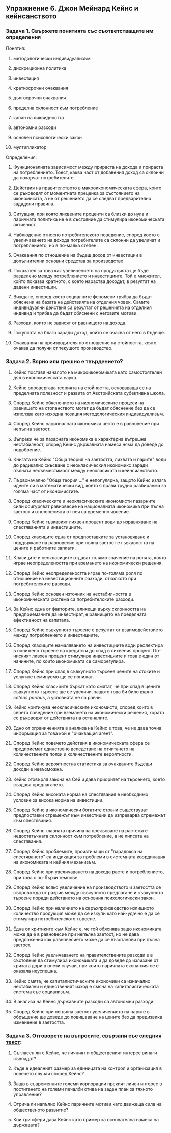## Упражнение 6. Джон Мейнард Кейнс и кейнсанството 

### Задача 1. Свържете понятията със съответстващите им определения

Понятия:

1. методологически индивидуализъм

2. дискреционна политика

3. инвестиция

4. краткосрочни очаквания

5. дългосрочни очаквания

6. пределна склонност към потребление

7. капан на ликвидността

8. автономни разходи

9. основен психологически закон

10. мултипликатор


Определения:

1. Функционалната зависимост между прираста на дохода и прираста
на потреблението. Тоест, каква част от добавения доход са склонни
да похарчат потребителите.

2. Действия на правителството в макроикономическата сфера, които
се ръководят от моментната преценка за състоянието на
икономиката, а не от решението да се следват предварително
зададени правила.

3. Ситуация, при която лихвените проценти са близки до нула и
паричната политика не е в състояние да стимулира икономическата
активност. 

4. Наблюдение относно потребителското поведение, според което с
увеличаването на дохода потребителите са склонни да увеличат и
потреблението, но в по-малка степен.

5. Oчаквания по отношение на бъдещ доход от инвестиции в
допълнителни основни средства за производство

6. Показател за това как увеличението на продукцията ще бъде
разделено между потреблението и инвестициите. Той е множител,
който показва кратното, с което нараства доходът, в резултат на
дадени инвестиции.

7. Виждане, според което социалните феномени трябва да бъдат
обяснени на базата на действията на отделния човек. Самите
индивидуални действия са резултат от решенията на отделния
индивид и трябва да бъдат обяснени с неговите мотиви.

8. Разходи, които не зависят от равнището на дохода.

9. Покупката на благо заради доход, който се очаква от него в
бъдеще.

10. Oчаквания на производителя по отношение на стойността, която
очаква да получи от текущото производство.



### Задача 2. Вярно или грешно е твърдението?

1. Кейнс поставя началото на микроикономиката като самостоятелен
дял в икономическата наука.

2. Кейнс опровергава теорията на стойността, основаваща се на
пределната полезност и развита от Австрийската субективна школа.

3. Според Кейнс обяснението на икономическите процеси на
равнището на стопанството могат да бъдат обяснение без да се
използва като изходна позиция методологическия индивидуализъм.

4. Според Кейнс националната икономика често е в равновесие при
непълна заетост.

5. Въпреки че за пазарната икономика е характерна вътрешна
нестабилност, според Кейнс държавната намеса няма да доведе до
подобрение.

6. Книгата на Кейнс "Обща теория на заетостта, лихвата и парите"
води до радикално скъсване с неокласическия икономикс заради
пълната несъвместимост между неокласиката и кейнсианството.

7. Първоначално "Обща теория ..." е непопулярна, защото Кейнс
излага идеите си в математически вид, което я прави трудно
разбираема за голяма част от икономистите.

8. Според класическите и неокласическите икономисти пазарните
сили осигуряват равновесие на националната икономика при пълна
заетост и отклоненията от нея са временно явление.

9. Според Кейнс гъвкавият лихвен процент води до изравняване на
спестяванията и инвестициите.

10. Според класиците една от предпоставките за установяване и
поддържане на равновесие при пълна заетост е гъвкавостта на
цените и работните заплати.

11. Класиците и неокласиците отдават голямо значение на ролята,
която играе неопределеността при вземането на икономически
решения.

12. Според Кейнс неопределеността играе по-голяма роля по
отношение на инвестиционните разходи, отколкото при
потребителските разходи.

13. Според Кейнс основен източник на нестабилността в
икономическата система са потребителските разходи.

14. За Кейнс една от факторите, влияещи върху склонността на
предприемачите да инвестират, е равнището на пределната
ефективност на капитала.	

15. Според Кейнс съвкупното търсене е резултат от
взаимодействието между потреблението и инвестициите.

16. Според класиците намаляването на инвестициите води рефлектира
в понижено търсене на кредити и до спад в лихвения процент.
По-ниският ливхен процент стимулира инвестициите и това е един от
начините, по които икономиката се саморегулира.

17. Според Кейнс при спад в съвкупното търсене цените на стоките
и услугите неминуемо ще се понижат.

18. Според Кейнс класиците бъркат като смятат, че при спад в
цените съвкупното търсене ще се увеличи, защото това би било
вярно *ceteris paribus*, а условията не са равни.

19. Кейнс критикува неокласическите икономисти, според които в
своето поведение при вземането на икономически решения, хората се
ръководят от действията на останалите. 

20. Едно от ограниченията в анализа на Кейнс е това, че не дава
точна информация за това кой е "очакващия агент".

21. Според Кейнс повечето действия в икономическата сфера се
предприемат единствено вследствие на отчитането на количествените
ползи и количествените вероятности.

22. Според Кейнс вероятностна статистика за очакваните бъдещи
доходи е невъзможна.

23. Кейнс отхвърля закона на Сей и дава приоритет на търсенето,
което създава предлагането.

24. Според Кейнс високата норма на спестявания е необходимо
условие за висока норма на инвестиции.

25. Според Кейнс в икономически богатите страни съществуват
предпоставки стремежът към инвестиции да изпреварва стремежът към
спестявания.

26. Според Кейнс главната причина за прекъсване на растежа е
недостатъчната склонност към потребление, а не липсата на
спестявания.

27. Според Кейнс проблемите, произтичащи от "парадокса на
спестяването" са индикация за проблеми в системната координация
на икономиката и нейния механизъм.

28. Според Кейнс при увеличаването на дохода расте и
потреблението, при това с по-бързи темпове.

29. Според Кейнс всяко увеличение на производството и заетостта
се съпровожда от разрив между съвкупното предлагане и съвкупното
търсене поради действието на основния психологически закон.

30. Според Кейнс при наличието на свръхпроизводство излишното
количество продукция може да се изкупи като най-удачно е да се
стимулира потребителското търсене.

31. Една от критиките към Кейнс е, че той обяснява защо
икономиката може да е в равновесие при непълна заетост, но не
дава предложения как равновесието може да се възстанови при пълна
заетост.

32. Според Кейнс увеличаването на правителствените разходи е в
състояние да стимулира икономиката и да доведе до излизане от
кризата дори в онези случаи, при които паричната експанзия се е
оказала неуспешна.

33. Кейнс смята, че капиталистическите икономики са изначално
нестабилни и единственият изход е смяна на капиталистическата
система със социализъм.

34. В анализа на Кейнс държавните разходи са автономни разходи.

35. Според Кейнс при непълна заетост увеличението на парите в
обръщение ще доведе до повишаване на цените без да предизвика
изменение в заетостта.

### Задача 3. Отговорете на въпросите, свързани със [следния текст](texts/keynes-laissez-faire.md):

1. Съгласен ли е Кейнс, че личният и общественият интерес винаги
съвпадат?

2. Къде е идеалният размер за единицата на контрол и организация
в повечето случаи според Кейнс?

3. Защо в съвременните големи корпорации прекият личен интерес в
постигането на големи печалби отива на заден план за тяхното
управление?

4. Отрича ли напълно Кейнс паричните мотиви като движеща сила на
общественото развитие?

5. Кои три сфери дава Кейнс като пример за основателна намеса на
държавата? 

